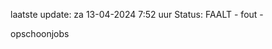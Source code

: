 laatste update: 
za 13-04-2024  7:52   uur 
Status: FAALT - fout - 
<div class="service R">opschoonjobs</div>